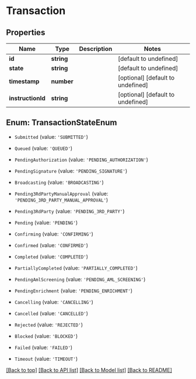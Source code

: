 # Transaction

## Properties

|Name | Type | Description | Notes|
|------------ | ------------- | ------------- | -------------|
|**id** | **string** |  | [default to undefined]|
|**state** | **string** |  | [default to undefined]|
|**timestamp** | **number** |  | [optional] [default to undefined]|
|**instructionId** | **string** |  | [optional] [default to undefined]|


## Enum: TransactionStateEnum


* `Submitted` (value: `'SUBMITTED'`)

* `Queued` (value: `'QUEUED'`)

* `PendingAuthorization` (value: `'PENDING_AUTHORIZATION'`)

* `PendingSignature` (value: `'PENDING_SIGNATURE'`)

* `Broadcasting` (value: `'BROADCASTING'`)

* `Pending3RdPartyManualApproval` (value: `'PENDING_3RD_PARTY_MANUAL_APPROVAL'`)

* `Pending3RdParty` (value: `'PENDING_3RD_PARTY'`)

* `Pending` (value: `'PENDING'`)

* `Confirming` (value: `'CONFIRMING'`)

* `Confirmed` (value: `'CONFIRMED'`)

* `Completed` (value: `'COMPLETED'`)

* `PartiallyCompleted` (value: `'PARTIALLY_COMPLETED'`)

* `PendingAmlScreening` (value: `'PENDING_AML_SCREENING'`)

* `PendingEnrichment` (value: `'PENDING_ENRICHMENT'`)

* `Cancelling` (value: `'CANCELLING'`)

* `Cancelled` (value: `'CANCELLED'`)

* `Rejected` (value: `'REJECTED'`)

* `Blocked` (value: `'BLOCKED'`)

* `Failed` (value: `'FAILED'`)

* `Timeout` (value: `'TIMEOUT'`)





[[Back to top]](#) [[Back to API list]](../../README.md#documentation-for-api-endpoints) [[Back to Model list]](../../README.md#documentation-for-models) [[Back to README]](../../README.md)
